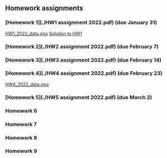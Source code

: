 ## Homework assignments

### [Homework 1](./HW1 assignment 2022.pdf) (due January 31)
[HW1_2022_data.xlsx](./HW1_2022_data.xlsx)
[Solution to HW1](./HW1_code_2022.R)

### [Homework 2](./HW2 assignment 2022.pdf) (due February 7)

### [Homework 3](./HW3 assignment 2022.pdf) (due February 14)

### [Homework 4](./HW4 assignment 2022.pdf) (due February 23)
[HW4_2022_data.xlsx](./HW4_2022_data.xlsx)

### [Homework 5](./HW5 assignment 2022.pdf) (due March 2)

### Homework 6

### Homework 7

### Homework 8

### Homework 9
